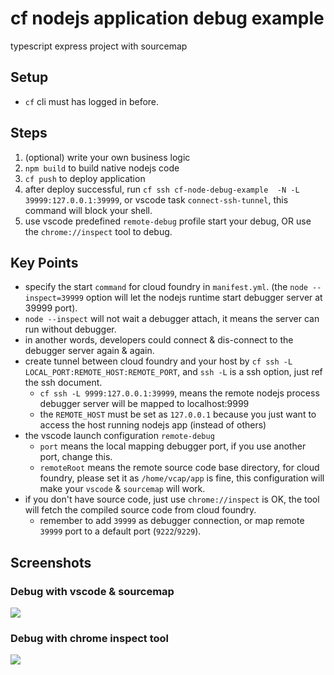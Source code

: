 # cf nodejs application debug example

typescript express project with sourcemap

## Setup

* `cf` cli must has logged in before.

## Steps

1. (optional) write your own business logic
1. `npm build` to build native nodejs code
1. `cf push` to deploy application
1. after deploy successful, run `cf ssh cf-node-debug-example  -N -L 39999:127.0.0.1:39999`, or vscode task `connect-ssh-tunnel`, this command will block your shell.
1. use vscode predefined `remote-debug` profile start your debug, OR use the `chrome://inspect` tool to debug.

## Key Points

* specify the start `command` for cloud foundry in `manifest.yml`. (the `node --inspect=39999` option will let the nodejs runtime start debugger server at 39999 port).
* `node --inspect` will not wait a debugger attach, it means the server can run without debugger.
* in another words, developers could connect & dis-connect to the debugger server again & again.
* create tunnel between cloud foundry and your host by `cf ssh -L LOCAL_PORT:REMOTE_HOST:REMOTE_PORT`, and `ssh -L` is a ssh option, just ref the ssh document.
    * `cf ssh -L 9999:127.0.0.1:39999`, means the remote nodejs process debugger server will be mapped to localhost:9999
    * the `REMOTE_HOST` must be set as `127.0.0.1` because you just want to access the host running nodejs app (instead of others)
* the vscode launch configuration `remote-debug`
    * `port` means the local mapping debugger port, if you use another port, change this.
    * `remoteRoot` means the remote source code base directory, for cloud foundry, please set it as `/home/vcap/app` is fine, this configuration will make your `vscode` & `sourcemap` will work.
* if you don't have source code, just use `chrome://inspect` is OK, the tool will fetch the compiled source code from cloud foundry.
    * remember to add `39999` as debugger connection, or map remote `39999` port to a default port (`9222`/`9229`).

## Screenshots

### Debug with vscode & sourcemap

![](https://res.cloudinary.com/digf90pwi/image/upload/c_scale,h_851/v1589337758/2020-05-13_10-20-21_caoo3e.png)

### Debug with chrome inspect tool

![](https://res.cloudinary.com/digf90pwi/image/upload/c_scale,h_833/v1589337761/2020-05-13_10-38-36_ceaoew.png)